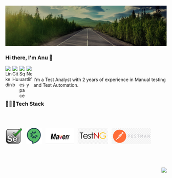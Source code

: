 
![Image](https://github.com/anuarun88/AnuArun88/blob/master/image.jpg)
### Hi there, I'm Anu 👋

<a href="https:http://www.linkedin.com/in/anuarun88">
  <img align="left" alt="Linkedin" width="22px" src="https://cdn.jsdelivr.net/npm/simple-icons@v3/icons/linkedin.svg" />
</a>
<a href="https://github.com/anuarun88">
  <img align="left" alt="GitHub" width="22px" src="https://cdn.jsdelivr.net/npm/simple-icons@3.1.0/icons/github.svg" />
 </a>
 <a href="http://anuarun.me/">
  <img align="left" alt="Squarespace" width="22px" src="https://cdn.jsdelivr.net/npm/simple-icons@3.1.0/icons/squarespace.svg" />
 </a>
 <a href="http:https://anuarun.netlify.app/">
  <img align="left" alt="Netlify" width="22px" src="https://cdn.jsdelivr.net/npm/simple-icons@3.1.0/icons/netlify.svg" />
 </a>
 
<br />
<br />
I'm a Test Analyst with 2 years of experience in Manual testing and Test Automation.

<br />
<br />


<h3 align="left"> 👨🏽‍💻Tech Stack </h3>

</p><br>

<p align="center">
  <br>
<code><img height="50" src="https://github.com/anuarun88/AnuArun88/blob/master/Icons/Selenium.png"></code>&nbsp;&nbsp;
<code><img height="50" src="https://github.com/anuarun88/AnuArun88/blob/master/Icons/Cucumber.png"></code>&nbsp;&nbsp;
  <code><img height="50" src="https://github.com/anuarun88/AnuArun88/blob/master/Icons/Maven.jpeg"></code>&nbsp;&nbsp;
  <code><img height="50" src="https://github.com/anuarun88/AnuArun88/blob/master/Icons/TestNG.png"></code>&nbsp;&nbsp;
  <code><img height="50" src="https://github.com/anuarun88/AnuArun88/blob/master/Icons/Postman.png"></code>&nbsp;&nbsp;
  <code><img height="50" src=""></code>&nbsp;&nbsp;
<code><img height="50" src=""></code>&nbsp;&nbsp;
  <code><img height="50" src=""></code>&nbsp;&nbsp;
  <code><img height="50" src=""></code>&nbsp;&nbsp;
  <code><img height="50" src=""></code>&nbsp;&nbsp;
  <code><img height="50" src=""></code>&nbsp;&nbsp;
  <code><img height="50" src=""></code>&nbsp;&nbsp;
  <code><img height="50" src=""></code>&nbsp;&nbsp;
  <code><img height="50" src=""></code>&nbsp;&nbsp;
</p><br>






<h3  align='center'> <img align="right" src="https://visitor-badge.laobi.icu/badge?page_id=anuarun88.anuarun88" /></h3><br>

